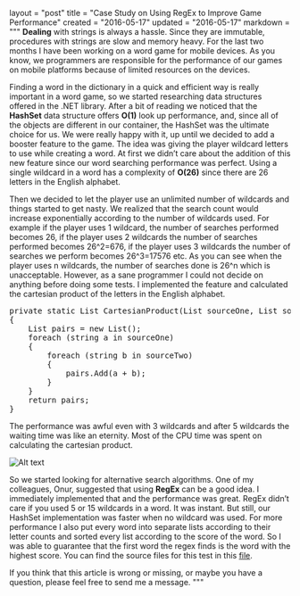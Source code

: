 layout = "post"
title = "Case Study on Using RegEx to Improve Game Performance"
created = "2016-05-17"
updated = "2016-05-17"
markdown = """
**Dealing** with strings is always a hassle. Since they are immutable, procedures with strings are slow and memory heavy. For the last two months I have been working on a word game for mobile devices. As you know, we programmers are responsible for the performance of our games on mobile platforms because of limited resources on the devices.

Finding a word in the dictionary in a quick and efficient way is really important in a word game, so we started researching data structures offered in the .NET library. After a bit of reading we noticed that the **HashSet** data structure offers **O(1)** look up performance, and, since all of the objects are different in our container, the HashSet was the ultimate choice for us. We were really happy with it, up until we decided to add a booster feature to the game. The idea was giving the player wildcard letters to use while creating a word. At first we didn’t care about the addition of this new feature since our word searching performance was perfect. Using a single wildcard in a word has a complexity of **O(26)** since there are 26 letters in the English alphabet.

Then we decided to let the player use an unlimited number of wildcards and things started to get nasty. We realized that the search count would increase exponentially according to the number of wildcards used. For example if the player uses 1 wildcard, the number of searches performed becomes 26, if the player uses 2 wildcards the number of searches performed becomes 26^2=676, if the player uses 3 wildcards the number of searches we perform becomes 26^3=17576 etc. As you can see when the player uses n wildcards, the number of searches done is 26^n which is unacceptable. However, as a sane programmer I could not decide on anything before doing some tests. I implemented the feature and calculated the cartesian product of the letters in the English alphabet.

<pre class="prettyprint linenums">
private static List<string> CartesianProduct(List<string> sourceOne, List<string> sourceTwo)
{
    List<string> pairs = new List<string>();
    foreach (string a in sourceOne)
    {
        foreach (string b in sourceTwo)
        {
            pairs.Add(a + b);
        }
    }
    return pairs;
}
</pre>

The performance was awful even with 3 wildcards and after 5 wildcards the waiting time was like an eternity. Most of the CPU time was spent on calculating the cartesian product.

![Alt text](/assets/2016/case_study_cartesian_product_performance.png)

So we started looking for alternative search algorithms. One of my colleagues, Onur, suggested that using **RegEx** can be a good idea. I immediately implemented that and the performance was great. RegEx didn’t care if you used 5 or 15 wildcards in a word. It was instant. But still, our HashSet implementation was faster when no wildcard was used. For more performance I also put every word into separate lists according to their letter counts and sorted every list according to the score of the word. So I was able to guarantee that the first word the regex finds is the word with the highest score. You can find the source files for this test in this [file](/assets/2016/wildcard_test-master.zip).

If you think that this article is wrong or missing, or maybe you have a question, please feel free to send me a message.
"""

